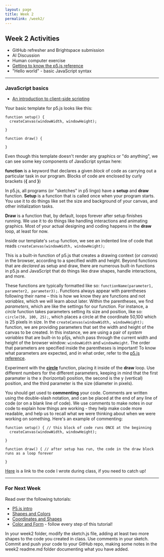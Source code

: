 ```yaml
---
layout: page
title: Week 2
permalink: /week2/
---
```


## Week 2 Activities

- GitHub refresher and Brightspace submission
- AI Discussion
- Human computer exercise
- [Getting to know the p5.js reference](https://p5js.org/reference/)
- "Hello world" - basic JavaScript syntax

---

### JavaScript basics

- [An introduction to client-side scripting](https://idmp5.github.io/intro/javascript/)

Your basic template for p5.js looks like this:

```
function setup() {
  createCanvas(windowWidth, windowHeight);
  
}

function draw() {
  
}
```

Even though this template doesn't render any graphics or "do anything", we can see some key components of JavaScript syntax here:

**function** is a keyword that declares a given *block* of code as carrying out a particular task in our program. Blocks of code are enclosed by curly brackets (**{** and **}**)

In p5.js, all programs (or "sketches" in p5 lingo) have a **setup** and **draw** function. **Setup** is a function that is called once when your program starts. You use it to do things like set the size and background of your canvas, and other initialization tasks.

**Draw** is a function that, by default, loops forever after setup finishes running. We use it to do things like handling interactions and animating graphics. Most of your actual designing and coding happens in the **draw** loop, at least for now.

Inside our template's `setup` function, we see an indented line of code that reads `createCanvas(windowWidth, windowHeight);`

This is a built-in function of p5.js that creates a drawing context (or *canvas*) in the browser, according to a specified width and height. Beyond functions that are *declared* as setup and draw, there are numerous built-in functions in p5.js and JavaScript that do things like draw shapes, handle interactions, and more.

These functions are typically formatted like so: `functionName(parameter1, parameter2, parameter3);`. Functions always appear with parentheses following their name – this is how we know they are functions and not *variables*, which we will learn about later. Within the parentheses, we find *parameters*, which are like the settings for our function. For instance, a *circle* function takes parameters setting its size and position, like so: `circle(50, 100, 25);`, which places a circle at the coordinate 50,100 which is 25 pixels in size. In the `createCanvas(windowWidth, windowHeight);` function, we are providing parameters that set the width and height of the canvas to be created. In this instance, we are using a pair of *system variables* that are built-in to p5js, which pass through the current width and height of the browser window: `windowWidth` and `windowHeight`. The order that parameters are specified inside the parentheses is important! To know what parameters are expected, and in what order, refer to the [p5.js reference](https://p5js.org/reference/).

Experiment with the **[circle](https://p5js.org/reference/p5/circle/)** function, placing it inside of the **draw** loop. Use different numbers for the different parameters, keeping in mind that the first paramater is the x (horizontal) position, the second is the y (vertical) position, and the third parameter is the size (diameter in pixels).

You should get used to **commenting** your code. Comments are written using the double-slash notation, and can be placed at the end of any line of code (or on a blank line of code). We use comments to make notes in our code to explain how things are working - they help make code more readable, and help us to recall what we were thinking about when we were working on something. Here's an example of commenting:

```
function setup() { // this block of code runs ONCE at the beginning
  createCanvas(windowWidth, windowHeight);
  
}

function draw() { // after setup has run, the code in the draw block runs as a loop forever
  
}
```

[Here](https://github.com/craigfahner/CC2025-cef9489/blob/main/week2/sketch.js) is a link to the code I wrote during class, if you need to catch up!

---


### For Next Week

Read over the following tutorials:

- [P5.js intro](https://idmp5.github.io/p5/p5-intro/)
- [Shapes and Colors](https://idmp5.github.io/p5/drawing/)
- [Coordinates and Shapes](https://archive.p5js.org/learn/coordinate-system-and-shapes.html)
- [Color and Form](https://openprocessing.org/sketch/2003621) - follow every step of this tutorial!

In your week2 folder, modify the sketch.js file, adding at least two more shapes to the code you created in class. Use comments in your sketch. Commit and push your code to your GitHub repo, making some notes in the week2 readme.md folder documenting what you have added.